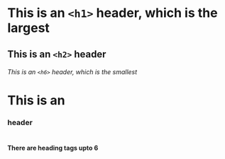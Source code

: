 # This is an `<h1>` header, which is the largest
## This is an `<h2>` header
###### This is an `<h6>` header, which is the smallest
# This is an <h3> header
# <h4> There are heading tags upto 6
